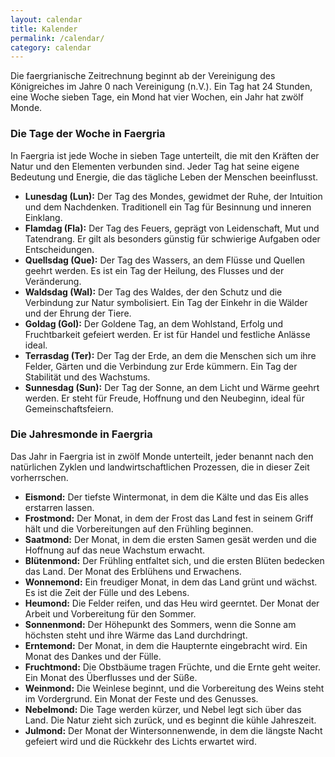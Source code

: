 ```yaml
---
layout: calendar
title: Kalender
permalink: /calendar/
category: calendar
---
```


Die faergrianische Zeitrechnung beginnt ab der Vereinigung des Königreiches im Jahre 0 nach Vereinigung (n.V.). Ein Tag
hat 24 Stunden, eine Woche sieben Tage, ein Mond hat vier Wochen, ein Jahr hat zwölf Monde.

### Die Tage der Woche in Faergria

In Faergria ist jede Woche in sieben Tage unterteilt, die mit den Kräften der Natur und den Elementen verbunden sind.
Jeder Tag hat seine eigene Bedeutung und Energie, die das tägliche Leben der Menschen beeinflusst.

- **Lunesdag (Lun):** Der Tag des Mondes, gewidmet der Ruhe, der Intuition und dem Nachdenken. Traditionell ein Tag für
  Besinnung und inneren Einklang.
- **Flamdag (Fla):** Der Tag des Feuers, geprägt von Leidenschaft, Mut und Tatendrang. Er gilt als besonders günstig für
  schwierige Aufgaben oder Entscheidungen.
- **Quellsdag (Que):** Der Tag des Wassers, an dem Flüsse und Quellen geehrt werden. Es ist ein Tag der Heilung, des
  Flusses und der Veränderung.
- **Waldsdag (Wal):** Der Tag des Waldes, der den Schutz und die Verbindung zur Natur symbolisiert. Ein Tag der Einkehr
  in die Wälder und der Ehrung der Tiere.
- **Goldag (Gol):** Der Goldene Tag, an dem Wohlstand, Erfolg und Fruchtbarkeit gefeiert werden. Er ist für Handel und
  festliche Anlässe ideal.
- **Terrasdag (Ter):** Der Tag der Erde, an dem die Menschen sich um ihre Felder, Gärten und die Verbindung zur Erde
  kümmern. Ein Tag der Stabilität und des Wachstums.
- **Sunnesdag (Sun):** Der Tag der Sonne, an dem Licht und Wärme geehrt werden. Er steht für Freude, Hoffnung und den
  Neubeginn, ideal für Gemeinschaftsfeiern.

### Die Jahresmonde in Faergria

Das Jahr in Faergria ist in zwölf Monde unterteilt, jeder benannt nach den natürlichen Zyklen und landwirtschaftlichen
Prozessen, die in dieser Zeit vorherrschen.

- **Eismond:** Der tiefste Wintermonat, in dem die Kälte und das Eis alles erstarren lassen.
- **Frostmond:** Der Monat, in dem der Frost das Land fest in seinem Griff hält und die Vorbereitungen auf den Frühling
  beginnen.
- **Saatmond:** Der Monat, in dem die ersten Samen gesät werden und die Hoffnung auf das neue Wachstum erwacht.
- **Blütenmond:** Der Frühling entfaltet sich, und die ersten Blüten bedecken das Land. Der Monat des Erblühens und
  Erwachens.
- **Wonnemond:** Ein freudiger Monat, in dem das Land grünt und wächst. Es ist die Zeit der Fülle und des Lebens.
- **Heumond:** Die Felder reifen, und das Heu wird geerntet. Der Monat der Arbeit und Vorbereitung für den Sommer.
- **Sonnenmond:** Der Höhepunkt des Sommers, wenn die Sonne am höchsten steht und ihre Wärme das Land durchdringt.
- **Erntemond:** Der Monat, in dem die Haupternte eingebracht wird. Ein Monat des Dankes und der Fülle.
- **Fruchtmond:** Die Obstbäume tragen Früchte, und die Ernte geht weiter. Ein Monat des Überflusses und der Süße.
- **Weinmond:** Die Weinlese beginnt, und die Vorbereitung des Weins steht im Vordergrund. Ein Monat der Feste und des
  Genusses.
- **Nebelmond:** Die Tage werden kürzer, und Nebel legt sich über das Land. Die Natur zieht sich zurück, und es beginnt
  die kühle Jahreszeit.
- **Julmond:** Der Monat der Wintersonnenwende, in dem die längste Nacht gefeiert wird und die Rückkehr des Lichts
  erwartet wird.

